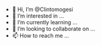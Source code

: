 - 👋 Hi, I’m @Clintomogesi
- 👀 I’m interested in ...
- 🌱 I’m currently learning ...
- 💞️ I’m looking to collaborate on ...
- 📫 How to reach me ...

<!---
Clintomogesi/Clintomogesi is a ✨ special ✨ repository because its `README.md` (this file) appears on your GitHub profile.
You can click the Preview link to take a look at your changes.
--->
